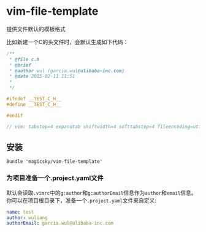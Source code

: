 # vim-file-template
提供文件默认的模板格式

比如新建一个C的头文件时，会默认生成如下代码：
```cpp
/**
 * @file c.h
 * @brief
 * @author wul (garcia.wul@alibaba-inc.com)
 * @date 2015-02-11 11:51
 *
 */

#ifndef __TEST_C_H__
#define __TEST_C_H__

#endif

// vim: tabstop=4 expandtab shiftwidth=4 softtabstop=4 fileencoding=utf-8 ff=unix ft=cpp
```

## 安装
```
Bundle 'magicsky/vim-file-template'
```

### 为项目准备一个.project.yaml文件
默认会读取`.vimrc`中的`g:author`和`g:authorEmail`信息作为`author`和`email`信息。你可以在项目根目录下，准备一个`.project.yaml`文件来自定义:
```yaml
name: test
author: wuliang
authorEmail: garcia.wul@alibaba-inc.com
```

